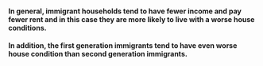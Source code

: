 #### In general, immigrant households tend to have fewer income and pay fewer rent and in this case they are more likely to live with a worse house conditions. 

#### In addition, the first generation immigrants tend to have even worse house condition than second generation immigrants.